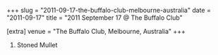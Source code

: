 +++
slug = "2011-09-17-the-buffalo-club-melbourne-australia"
date = "2011-09-17"
title = "2011 September 17 @ The Buffalo Club"

[extra]
venue = "The Buffalo Club, Melbourne, Australia"
+++

 1. Stoned Mullet


